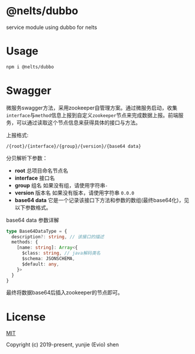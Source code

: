 # @nelts/dubbo

service module using dubbo for nelts

# Usage

```bash
npm i @nelts/dubbo
```

# Swagger

微服务swagger方法，采用zookeeper自管理方案。通过微服务启动，收集`interface`与`method`信息上报到自定义`zookeeper`节点来完成数据上报。前端服务，可以通过读取这个节点信息来获得具体的接口与方法。

上报格式:

```
/{root}/{interface}/{group}/{version}/{base64 data}
```

分贝解析下参数：

- **root** 总项目命名节点名
- **interface** 接口名
- **group** 组名 如果没有组，请使用字符串`-`
- **version** 版本名 如果没有版本，请使用字符串 `0.0.0`
- **base64 data** 它是一个记录该接口下方法和参数的数组(最终base64化)，见以下参数格式。

base64 data 参数详解

```ts
type Base64DataType = {
  description?: string, // 该接口的描述
  methods: {
    [name: string]: Array<{
      $class: string, // java解码类名
      $schema: JSONSCHEMA,
      $default: any,
    }>
  }
}
```

最终将数据base64后插入zookeeper的节点即可。


# License

[MIT](http://opensource.org/licenses/MIT)

Copyright (c) 2019-present, yunjie (Evio) shen
